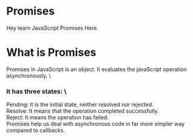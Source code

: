 # Promises
Hey learn JavaScript Promises Here.


# What is Promises
Promises in JavaScript is an object. It evaluates the javaScript operation asynchronously. \
### It has three states: \
Pending: It is the initial state, neither resolved nor rejected. \
Resolve: It means that the operation completed successfully. \
Reject: It means the operation has failed. \
Promises help us deal with asynchronous code in far more simpler way compared to callbacks.

